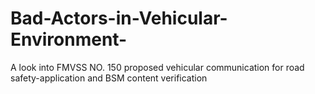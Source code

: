 # Bad-Actors-in-Vehicular-Environment-
A look into FMVSS NO. 150 proposed vehicular communication for road safety-application and BSM content verification
